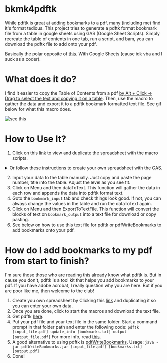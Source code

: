 
# bkmk4pdftk
While pdftk is great at adding bookmarks to a pdf, many (including me) find it's format tedious. This project tries to generate a pdftk format bookmark file from a table in google sheets using GAS (Google Sheet Scripts). Simply recreate the table of contents in one tab, run a script, and bam, you can download the pdftk file to add onto your pdf. 

Basically the polar opposite of [this](https://www.excelforum.com/excel-general/1056038-is-there-a-way-to-convert-the-index-bookmarks-of-a-pdf-file-to-excel.html). With Google Sheets (cause idk vba and I suck as a coder). 

# What does it do?
I find it easier to copy the Table of Contents from a pdf [by Alt + Click -> Drag to select the text and copying it on a table](https://i.imgur.com/CYP0NnK.gif). 
Then, use the macro to gather the data and export it to a pdftk bookmark formatted text file. See gif below for what this macro does.

![see this](https://i.imgur.com/lQX2AQy.gif)



# How to Use It?
1. Click on this [link](https://docs.google.com/spreadsheets/d/1AJ9z0AeNveEFjIprDpgNhG4L1pTATZVlLQgXHA0RqJQ/edit?usp=sharing) to view and duplicate the spreadsheet with the macro scripts. 

<details>
        <summary>Or follow these instructions to create your own spreadsheet with the GAS. </summary>
Create a **new** Google spreadsheet, click Tools > Script editor... then copy and paste the contents of the interday.gs file (see above) into the script editor and save. Return to the spreadsheet and refresh the page (Note: actually click the refresh button or select it from the menu; the keyboard shortcut is overridden on Google Sheets, at least in Google Chrome). A couple seconds after the page reloads you should see a "Menu" menu at the top.
</details>

2. Input your data to the table manually. Just copy and paste the page number, title into the table. Adjust the level as you see fit.
3. Click on Menu and then dataToText. This function will gather the data in each row and appends the data into pdftk format text.
4. Goto the `bookmark_input` tab and check things look good. If not, you can always change the values in the table and run the dataToText again.
5. Click on Menu and then ExportToTextFile. This function will convert the blocks of text on `bookmark_output` into a text file for download or copy pasting.
6. See below on how to use this text file for pdftk or pdfWriteBookmarks to add bookmarks onto your pdf. 



# How do I add bookmarks to my pdf from start to finish?

I'm sure those those who are reading this already know what pdftk is. But in cause you don't, pdftk is a tool kit that helps you add bookmarks to your pdf. If you have adobe acrobat, I really question why you are here. But if you are poor like me, then welcome to the club!
1. Create you own spreadsheet by Clicking this [link]() and duplicating it so you can enter your own data. 
2. Once you are done, click to start the macros and download the text file.
3. Get pdftk [here](https://www.pdflabs.com/tools/pdftk-the-pdf-toolkit/).
4. Put your pdf file and your text file in the same folder. Start a command prompt in that folder path and enter the following code:
`pdftk [input_file.pdf] update_info [bookmarks.txt] output [output_file.pdf]`
For more info, read [this](https://www.pdflabs.com/blog/export-and-import-pdf-bookmarks/).
5. A good alternative to using pdftk is [pdfWriteBookmarks](https://github.com/goerz/pdfWriteBookmarks). Usage:
`java -jar pdfWriteBookmarks.jar [input_file.pdf] [bookmarks.txt] [output.pdf]`
7. Done! 
